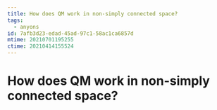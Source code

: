 ```yaml
---
title: How does QM work in non-simply connected space?
tags:
  - anyons
id: 7afb3d23-edad-45ad-97c1-58ac1ca6857d
mtime: 20210701195255
ctime: 20210414155524
---
```


# How does QM work in non-simply connected space?

